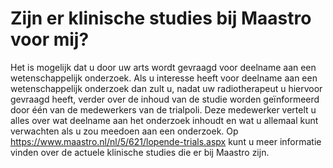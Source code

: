 # Zijn er klinische studies bij Maastro voor mij? 

Het is mogelijk dat u door uw arts wordt gevraagd voor deelname aan een wetenschappelijk onderzoek. Als u interesse heeft voor deelname aan een wetenschappelijk onderzoek dan zult u, nadat uw radiotherapeut u hiervoor gevraagd heeft, verder over de inhoud van de studie worden geïnformeerd door één van de medewerkers van de trialpoli. Deze medewerker vertelt u alles over wat deelname aan het onderzoek inhoudt en wat u allemaal kunt verwachten als u zou meedoen aan een onderzoek.
Op https://www.maastro.nl/nl/5/621/lopende-trials.aspx kunt u meer informatie vinden over de actuele klinische studies die er bij Maastro zijn. 
